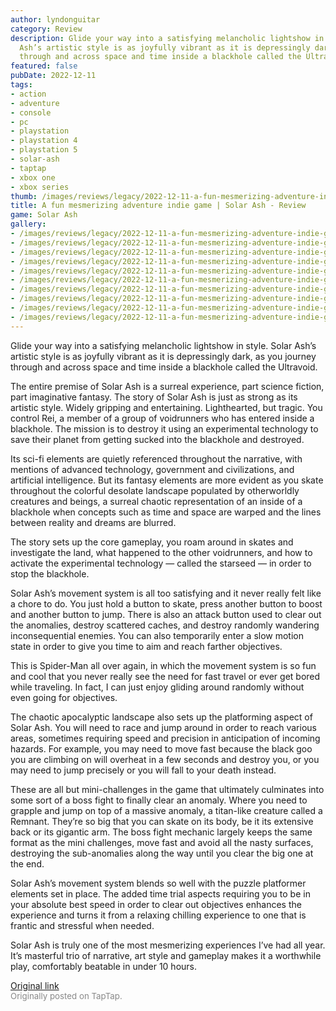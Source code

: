 ```yaml
---
author: lyndonguitar
category: Review
description: Glide your way into a satisfying melancholic lightshow in style. Solar
  Ash’s artistic style is as joyfully vibrant as it is depressingly dark, as you journey
  through and across space and time inside a blackhole called the Ultravoid.
featured: false
pubDate: 2022-12-11
tags:
- action
- adventure
- console
- pc
- playstation
- playstation 4
- playstation 5
- solar-ash
- taptap
- xbox one
- xbox series
thumb: /images/reviews/legacy/2022-12-11-a-fun-mesmerizing-adventure-indie-game--solar-ash---review-0.avif
title: A fun mesmerizing adventure indie game | Solar Ash - Review
game: Solar Ash
gallery:
- /images/reviews/legacy/2022-12-11-a-fun-mesmerizing-adventure-indie-game--solar-ash---review-0.avif
- /images/reviews/legacy/2022-12-11-a-fun-mesmerizing-adventure-indie-game--solar-ash---review-1.avif
- /images/reviews/legacy/2022-12-11-a-fun-mesmerizing-adventure-indie-game--solar-ash---review-2.avif
- /images/reviews/legacy/2022-12-11-a-fun-mesmerizing-adventure-indie-game--solar-ash---review-3.avif
- /images/reviews/legacy/2022-12-11-a-fun-mesmerizing-adventure-indie-game--solar-ash---review-4.avif
- /images/reviews/legacy/2022-12-11-a-fun-mesmerizing-adventure-indie-game--solar-ash---review-5.avif
- /images/reviews/legacy/2022-12-11-a-fun-mesmerizing-adventure-indie-game--solar-ash---review-6.avif
- /images/reviews/legacy/2022-12-11-a-fun-mesmerizing-adventure-indie-game--solar-ash---review-7.avif
- /images/reviews/legacy/2022-12-11-a-fun-mesmerizing-adventure-indie-game--solar-ash---review-8.avif
- /images/reviews/legacy/2022-12-11-a-fun-mesmerizing-adventure-indie-game--solar-ash---review-9.avif
---
```

Glide your way into a satisfying melancholic lightshow in style. Solar Ash’s artistic style is as joyfully vibrant as it is depressingly dark, as you journey through and across space and time inside a blackhole called the Ultravoid.

The entire premise of Solar Ash is a surreal experience, part science fiction, part imaginative fantasy. The story of Solar Ash is just as strong as its artistic style. Widely gripping and entertaining. Lighthearted, but tragic. You control Rei, a member of a group of voidrunners who has entered inside a blackhole. The mission is to destroy it using an experimental technology to save their planet from getting sucked into the blackhole and destroyed.

Its sci-fi elements are quietly referenced throughout the narrative, with mentions of advanced technology, government and civilizations, and artificial intelligence. But its fantasy elements are more evident as you skate throughout the colorful desolate landscape populated by otherworldly creatures and beings, a surreal chaotic representation of an inside of a blackhole when concepts such as time and space are warped and the lines between reality and dreams are blurred.

The story sets up the core gameplay, you roam around in skates and investigate the land, what happened to the other voidrunners, and how to activate the experimental technology — called the starseed — in order to stop the blackhole.

Solar Ash’s movement system is all too satisfying and it never really felt like a chore to do. You just hold a button to skate, press another button to boost and another button to jump. There is also an attack button used to clear out the anomalies, destroy scattered caches, and destroy randomly wandering inconsequential enemies. You can also temporarily enter a slow motion state in order to give you time to aim and reach farther objectives.

This is Spider-Man all over again, in which the movement system is so fun and cool that you never really see the need for fast travel or ever get bored while traveling. In fact, I can just enjoy gliding around randomly without even going for objectives.

The chaotic apocalyptic landscape also sets up the platforming aspect of Solar Ash. You will need to race and jump around in order to reach various areas, sometimes requiring speed and precision in anticipation of incoming hazards. For example, you may need to move fast because the black goo you are climbing on will overheat in a few seconds and destroy you, or you may need to jump precisely or you will fall to your death instead.

These are all but mini-challenges in the game that ultimately culminates into some sort of a boss fight to finally clear an anomaly. Where you need to grapple and jump on top of a massive anomaly, a titan-like creature called a Remnant. They’re so big that you can skate on its body, be it its extensive back or its gigantic arm. The boss fight mechanic largely keeps the same format as the mini challenges, move fast and avoid all the nasty surfaces, destroying the sub-anomalies along the way until you clear the big one at the end.

Solar Ash’s movement system blends so well with the puzzle platformer elements set in place. The added time trial aspects requiring you to be in your absolute best speed in order to clear out objectives enhances the experience and turns it from a relaxing chilling experience to one that is frantic and stressful when needed.

Solar Ash is truly one of the most mesmerizing experiences I’ve had all year. It’s masterful trio of narrative, art style and gameplay makes it a worthwhile play, comfortably beatable in under 10 hours.

[Original link](https://www.taptap.io/post/3689574)<br><span style="font-size: 0.95em; color: #888;">Originally posted on TapTap.</span>